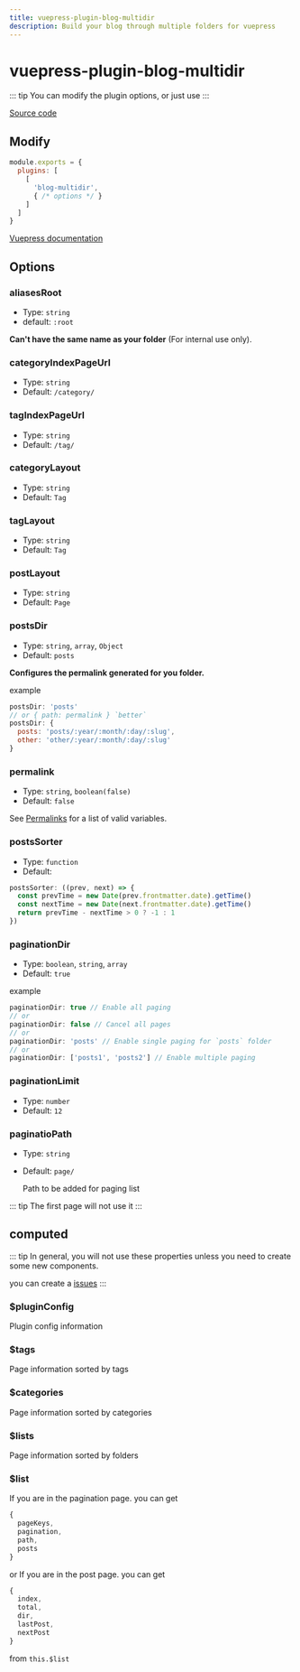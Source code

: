 ```yaml
---
title: vuepress-plugin-blog-multidir
description: Build your blog through multiple folders for vuepress
---
```


# vuepress-plugin-blog-multidir

::: tip
You can modify the plugin options, or just use
:::

[Source code](https://github.com/tolking/vuepress-plugin-blog-multidir)

## Modify

``` js
module.exports = {
  plugins: [
    [
      'blog-multidir',
      { /* options */ }
    ]
  ]
}
```

[Vuepress documentation](https://vuepress.vuejs.org/zh/plugin/using-a-plugin.html)

## Options

### aliasesRoot

- Type: `string`
- default: `:root`

**Can't have the same name as your folder**  (For internal use only).

### categoryIndexPageUrl

- Type: `string`
- Default: `/category/`

### tagIndexPageUrl

- Type: `string`
- Default: `/tag/`

### categoryLayout

- Type: `string`
- Default: `Tag`

### tagLayout

- Type: `string`
- Default: `Tag`

### postLayout

- Type: `string`
- Default: `Page`

### postsDir

- Type: `string`, `array`, `Object`
- Default: `posts`

**Configures the permalink generated for you folder.**

example

``` js
postsDir: 'posts'
// or { path: permalink } `better`
postsDir: {
  posts: 'posts/:year/:month/:day/:slug',
  other: 'other/:year/:month/:day/:slug'
}
```

### permalink

- Type: `string`, `boolean(false)`
- Default: `false`

See [Permalinks](https://vuepress.vuejs.org/guide/permalinks.html#template-variables) for a list of valid variables.

### postsSorter

- Type: `function`
- Default:

``` js
postsSorter: ((prev, next) => {
  const prevTime = new Date(prev.frontmatter.date).getTime()
  const nextTime = new Date(next.frontmatter.date).getTime()
  return prevTime - nextTime > 0 ? -1 : 1
})
```

### paginationDir

- Type: `boolean`, `string`, `array`
- Default: `true`

example

``` js
paginationDir: true // Enable all paging
// or
paginationDir: false // Cancel all pages
// or
paginationDir: 'posts' // Enable single paging for `posts` folder
// or
paginationDir: ['posts1', 'posts2'] // Enable multiple paging
```

### paginationLimit

- Type: `number`
- Default: `12`

### paginatioPath

- Type: `string`
- Default: `page/`

  Path to be added for paging list

::: tip
The first page will not use it
:::

## computed

::: tip
In general, you will not use these properties unless you need to create some new components.

you can create a [issues](https://github.com/tolking/vuepress-theme-ououe/issues)
:::

### $pluginConfig

Plugin config information

### $tags

Page information sorted by tags

### $categories

Page information sorted by categories

### $lists

Page information sorted by folders

### $list

If you are in the pagination page. you can get

``` js
{
  pageKeys,
  pagination,
  path,
  posts
}
```

or If you are in the post page. you can get

``` js
{
  index,
  total,
  dir,
  lastPost,
  nextPost
}
```

from `this.$list`
